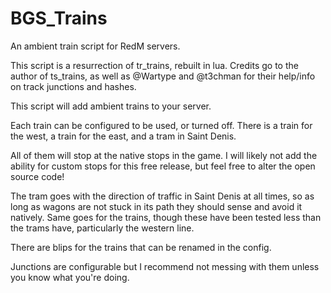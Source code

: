 # BGS_Trains
An ambient train script for RedM servers.

This script is a resurrection of tr_trains, rebuilt in lua.
Credits go to the author of ts_trains, as well as @Wartype and @t3chman for their help/info on track junctions and hashes.

This script will add ambient trains to your server.

Each train can be configured to be used, or turned off.
There is a train for the west, a train for the east, and a tram in Saint Denis.

All of them will stop at the native stops in the game. I will likely not add the ability for custom stops for this free release, but feel free to alter the open source code!

The tram goes with the direction of traffic in Saint Denis at all times, so as long as wagons are not stuck in its path they should sense and avoid it natively.
Same goes for the trains, though these have been tested less than the trams have, particularly the western line.

There are blips for the trains that can be renamed in the config.

Junctions are configurable but I recommend not messing with them unless you know what you're doing.
